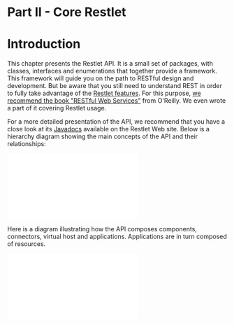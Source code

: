 Part II - Core Restlet
======================

Introduction
============

This chapter presents the Restlet API. It is a small set of packages,
with classes, interfaces and enumerations that together provide a
framework. This framework will guide you on the path to RESTful design
and development. But be aware that you still need to understand REST in
order to fully take advantage of the [Restlet
features](http://wiki.restlet.org/docs_2.1/13-restlet/21-restlet/22-restlet.html "Features").
For this purpose, [we recommend the book "RESTful Web
Services"](http://restlet.org/documentation/books)
from O'Reilly. We even wrote a part of it covering Restlet usage.

For a more detailed presentation of the API, we recommend that you have
a close look at its
[Javadocs](http://restlet.org/learn/javadocs/2.1/jse/api/)
available on the Restlet Web site. Below is a hierarchy diagram showing
the main concepts of the API and their relationships:

![restlets](Part%20II%20-%20Core%20Restlet-27_files/data_002.html "restlets")

Here is a diagram illustrating how the API composes components,
connectors, virtual host and applications. Applications are in turn
composed of resources.

![tutorial05](Part%20II%20-%20Core%20Restlet-27_files/data.html "tutorial05")

